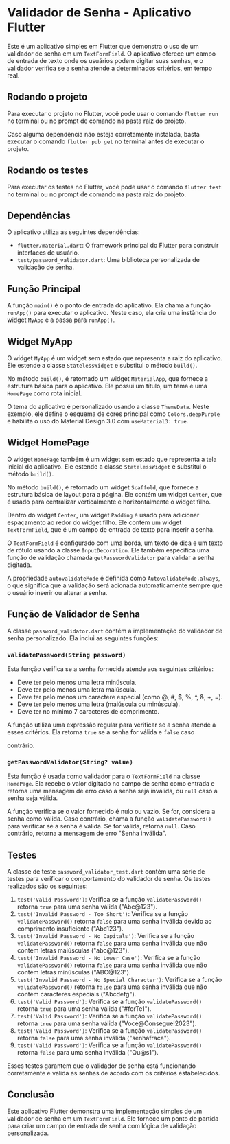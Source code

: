# Validador de Senha - Aplicativo Flutter

Este é um aplicativo simples em Flutter que demonstra o uso de um validador de senha em um `TextFormField`. O aplicativo oferece um campo de entrada de texto onde os usuários podem digitar suas senhas, e o validador verifica se a senha atende a determinados critérios, em tempo real.

## Rodando o projeto

Para executar o projeto no Flutter, você pode usar o comando `flutter run` no terminal ou no prompt de comando na pasta raiz do projeto.

Caso alguma dependência não esteja corretamente instalada, basta executar o comando `flutter pub get` no terminal antes de executar o projeto.

## Rodando os testes

Para executar os testes no Flutter, você pode usar o comando `flutter test` no terminal ou no prompt de comando na pasta raiz do projeto.

## Dependências

O aplicativo utiliza as seguintes dependências:

- `flutter/material.dart`: O framework principal do Flutter para construir interfaces de usuário.
- `test/password_validator.dart`: Uma biblioteca personalizada de validação de senha.

## Função Principal

A função `main()` é o ponto de entrada do aplicativo. Ela chama a função `runApp()` para executar o aplicativo. Neste caso, ela cria uma instância do widget `MyApp` e a passa para `runApp()`.

## Widget MyApp

O widget `MyApp` é um widget sem estado que representa a raiz do aplicativo. Ele estende a classe `StatelessWidget` e substitui o método `build()`.

No método `build()`, é retornado um widget `MaterialApp`, que fornece a estrutura básica para o aplicativo. Ele possui um título, um tema e uma `HomePage` como rota inicial.

O tema do aplicativo é personalizado usando a classe `ThemeData`. Neste exemplo, ele define o esquema de cores principal como `Colors.deepPurple` e habilita o uso do Material Design 3.0 com `useMaterial3: true`.

## Widget HomePage

O widget `HomePage` também é um widget sem estado que representa a tela inicial do aplicativo. Ele estende a classe `StatelessWidget` e substitui o método `build()`.

No método `build()`, é retornado um widget `Scaffold`, que fornece a estrutura básica de layout para a página. Ele contém um widget `Center`, que é usado para centralizar verticalmente e horizontalmente o widget filho.

Dentro do widget `Center`, um widget `Padding` é usado para adicionar espaçamento ao redor do widget filho. Ele contém um widget `TextFormField`, que é um campo de entrada de texto para inserir a senha.

O `TextFormField` é configurado com uma borda, um texto de dica e um texto de rótulo usando a classe `InputDecoration`. Ele também especifica uma função de validação chamada `getPasswordValidator` para validar a senha digitada.

A propriedade `autovalidateMode` é definida como `AutovalidateMode.always`, o que significa que a validação será acionada automaticamente sempre que o usuário inserir ou alterar a senha.

## Função de Validador de Senha

A classe `password_validator.dart` contém a implementação do validador de senha personalizado. Ela inclui as seguintes funções:

### `validatePassword(String password)`

Esta função verifica se a senha fornecida atende aos seguintes critérios:
- Deve ter pelo menos uma letra minúscula.
- Deve ter pelo menos uma letra maiúscula.
- Deve ter pelo menos um caractere especial (como @, #, $, %, ^, &, +, =).
- Deve ter pelo menos uma letra (maiúscula ou minúscula).
- Deve ter no mínimo 7 caracteres de comprimento.

A função utiliza uma expressão regular para verificar se a senha atende a esses critérios. Ela retorna `true` se a senha for válida e `false` caso

 contrário.

### `getPasswordValidator(String? value)`

Esta função é usada como validador para o `TextFormField` na classe `HomePage`. Ela recebe o valor digitado no campo de senha como entrada e retorna uma mensagem de erro caso a senha seja inválida, ou `null` caso a senha seja válida.

A função verifica se o valor fornecido é nulo ou vazio. Se for, considera a senha como válida. Caso contrário, chama a função `validatePassword()` para verificar se a senha é válida. Se for válida, retorna `null`. Caso contrário, retorna a mensagem de erro "Senha inválida".

## Testes

A classe de teste `password_validator_test.dart` contém uma série de testes para verificar o comportamento do validador de senha. Os testes realizados são os seguintes:

1. `test('Valid Password')`: Verifica se a função `validatePassword()` retorna `true` para uma senha válida ("Abc@123").
2. `test('Invalid Password - Too Short')`: Verifica se a função `validatePassword()` retorna `false` para uma senha inválida devido ao comprimento insuficiente ("Abc123").
3. `test('Invalid Password - No Capitals')`: Verifica se a função `validatePassword()` retorna `false` para uma senha inválida que não contém letras maiúsculas ("abc@123").
4. `test('Invalid Password - No Lower Case')`: Verifica se a função `validatePassword()` retorna `false` para uma senha inválida que não contém letras minúsculas ("ABC@123").
5. `test('Invalid Password - No Special Character')`: Verifica se a função `validatePassword()` retorna `false` para uma senha inválida que não contém caracteres especiais ("Abcdefg").
6. `test('Valid Password')`: Verifica se a função `validatePassword()` retorna `true` para uma senha válida ("#forTe1").
7. `test('Valid Password')`: Verifica se a função `validatePassword()` retorna `true` para uma senha válida ("Voce@Consegue!2023").
8. `test('Valid Password')`: Verifica se a função `validatePassword()` retorna `false` para uma senha inválida ("senhafraca").
9. `test('Valid Password')`: Verifica se a função `validatePassword()` retorna `false` para uma senha inválida ("Qu@s1").

Esses testes garantem que o validador de senha está funcionando corretamente e valida as senhas de acordo com os critérios estabelecidos.

## Conclusão

Este aplicativo Flutter demonstra uma implementação simples de um validador de senha em um `TextFormField`. Ele fornece um ponto de partida para criar um campo de entrada de senha com lógica de validação personalizada. 
